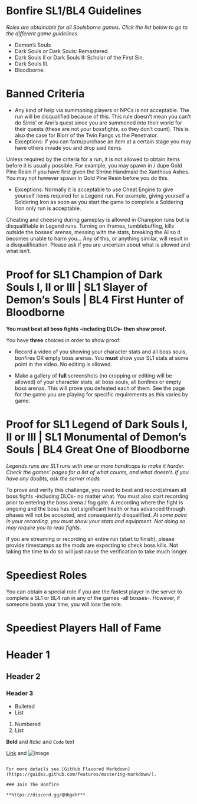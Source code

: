 # Bonfire SL1/BL4 Guidelines

*Roles are obtainable for all Soulsborne games. Click the list below to go to the different game guidelines.*

* Demon’s Souls
* Dark Souls or Dark Souls: Remastered.
* Dark Souls II or Dark Souls II: Scholar of the First Sin.
* Dark Souls III.
* Bloodborne.

# Banned Criteria

* Any kind of help via summoning players or NPCs is not acceptable. The run will be disqualified because of this. This rule doesn’t mean you can’t do Sirris’ or Anri’s quest since you are summoned into their world for their quests (these are not your bossfights, so they don’t count). This is also the case for Biorr of the Twin Fangs vs the Penetrator.
 * Exceptions:
    If you can farm/purchase an item at a certain stage you may have others invade you and drop said items.

Unless required by the criteria for a run, it is not allowed to obtain items before it is usually possible. For example, you may spawn in / dupe Gold Pine Resin if you have first given the Shrine Handmaid the Xanthous Ashes. You may not however spawn in Gold Pine Resin before you do this.
 * Exceptions:
    Normally it is acceptable to use Cheat Engine to give yourself items required for a Legend run. For example, giving yourself a Soldering Iron as soon as you start the game to complete a Soldering Iron only run is acceptable.

Cheating and cheesing during gameplay is allowed in Champion runs but is disqualifiable in Legend runs. Turning on iframes, tumblebuffing, kills outside the bosses’ arenas, messing with the stats, breaking the AI so it becomes unable to harm you… Any of this, or anything similar, will result in a disqualification. Please ask if you are uncertain about what is allowed and what isn’t.

# Proof for SL1 Champion of Dark Souls I, II or III | SL1 Slayer of Demon’s Souls | BL4 First Hunter of Bloodborne
**You must beat all boss fights -including DLCs- then show proof.**

You have **three** choices in order to show proof:

  * Record a video of you showing your character stats and all boss souls, bonfires OR empty boss arenas. You **must** show your SL1 stats at some point in the video. No editing is allowed.

  * Make a gallery of **full** screenshots (no cropping or editing will be allowed) of your character stats, all boss souls, all bonfires or empty boss arenas. This will prove you defeated each of them. See the page for the game you are playing for specific requirements as this varies by game.

# Proof for SL1 Legend of Dark Souls I, II or III | SL1 Monumental of Demon’s Souls | BL4 Great One of Bloodborne

*Legends runs are SL1 runs with one or more handicaps to make it harder. Check the games’ pages for a list of what counts, and what doesn’t. If you have any doubts, ask the server mods.*

To prove and verify this challenge, you need to beat and record/stream all boss fights -including DLCs- no matter what. You must also start recording prior to entering the boss arena / fog gate. A recording where the fight is ongoing and the boss has lost significant health or has advanced through phases will not be accepted, and consequently disqualified. *At some point in your recording, you must show your stats and equipment. Not doing so may require you to redo fights.*

If you are streaming or recording an entire run (start to finish), please provide timestamps as the mods are expecting to check boss kills. Not taking the time to do so will just cause the verification to take much longer.

# Speediest Roles
You can obtain a special role if you are the fastest player in the server to complete a SL1 or BL4 run in any of the games -all bosses-. However, if someone beats your time, you will lose the role.

# Speediest Players Hall of Fame


# Header 1
## Header 2
### Header 3

- Bulleted
- List

1. Numbered
2. List

**Bold** and _Italic_ and `Code` text

[Link](url) and ![Image](src)
```

For more details see [GitHub Flavored Markdown](https://guides.github.com/features/mastering-markdown/).

### Join The Bonfire

**https://discord.gg/QH6gehF**
